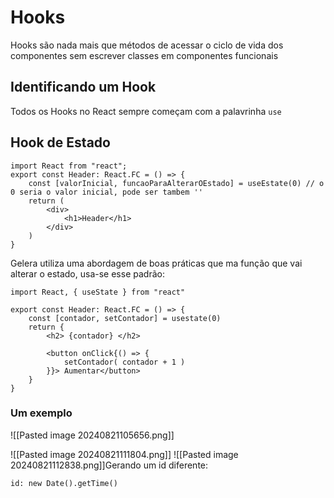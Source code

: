 # Hooks
Hooks são nada mais que métodos de acessar o ciclo de vida dos componentes sem escrever classes em componentes funcionais 
## Identificando um Hook
Todos os Hooks no React sempre começam com a palavrinha `use` 

## Hook de Estado
```tsx
import React from "react";
export const Header: React.FC = () => {
	const [valorInicial, funcaoParaAlterarOEstado] = useEstate(0) // o 0 seria o valor inicial, pode ser tambem ''
	return (
		<div>
			<h1>Header</h1>
		</div>
	)
}
```
Gelera utiliza uma abordagem de boas práticas que ma função que vai alterar o estado, usa-se esse padrão:
```tsx
import React, { useState } from "react"

export const Header: React.FC = () => {
	const [contador, setContador] = usestate(0)
	return {
		<h2> {contador} </h2>	
		
		<button onClick{() => {
			setContador( contador + 1 )
		}}> Aumentar</button>
	}
}
```

### Um exemplo
![[Pasted image 20240821105656.png]]

![[Pasted image 20240821111804.png]]
![[Pasted image 20240821112838.png]]Gerando um id diferente: 
```tsx
id: new Date().getTime()
```

